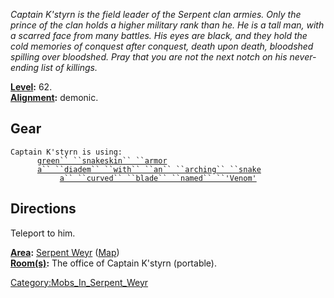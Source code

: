 *Captain K'styrn is the field leader of the Serpent clan armies. Only
the prince of the clan holds a higher military rank than he. He is a
tall man, with a scarred face from many battles. His eyes are black, and
they hold the cold memories of conquest after conquest, death upon
death, bloodshed spilling over bloodshed. Pray that you are not the next
notch on his never-ending list of killings.*

**[Level](Level.md "wikilink"):** 62.  
**[Alignment](Alignment.md "wikilink"):** demonic.  

## Gear

`Captain K'styrn is using: `  
<worn on body>`      `[`green`` ``snakeskin`` ``armor`](green_snakeskin_armor "wikilink")  
<worn on arms>`      `[`a`` ``diadem`` ``with`` ``an`` ``arching`` ``snake`](Diadem_With_An_Arching_Snake.md "wikilink")  
<wielded>`           `[`a`` ``curved`` ``blade`` ``named`` ``'Venom'`](a_curved_blade_named_'Venom' "wikilink")

## Directions

Teleport to him.

**[Area](:Category:_Areas.md "wikilink"):** [Serpent
Weyr](:Category:_Serpent_Weyr.md "wikilink")
([Map](Serpent_Weyr_Map.md "wikilink"))  
**[Room(s)](:Category:_Rooms.md "wikilink"):** The office of Captain
K'styrn (portable).  

[Category:Mobs_In_Serpent_Weyr](Category:Mobs_In_Serpent_Weyr "wikilink")
